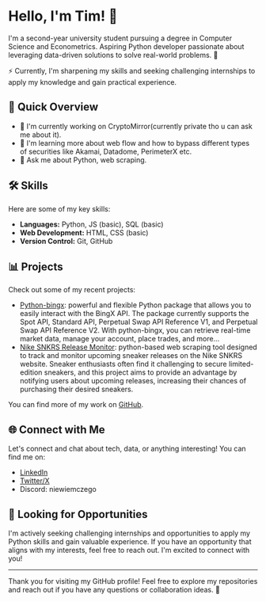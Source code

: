 # Hello, I'm Tim! 👋

I'm a second-year university student pursuing a degree in Computer Science and Econometrics. Aspiring Python developer passionate about leveraging data-driven solutions to solve real-world problems. 🐍

⚡ Currently, I'm sharpening my skills and seeking challenging internships to apply my knowledge and gain practical experience.

## 🚀 Quick Overview

- 🔭 I'm currently working on CryptoMirror(currently private tho u can ask me about it).
- 🌱 I'm learning more about web flow and how to bypass different types of securities like Akamai, Datadome, PerimeterX etc.
- 💬 Ask me about Python, web scraping.

## 🛠️ Skills

Here are some of my key skills:

- **Languages:** Python, JS (basic), SQL (basic)
- **Web Development:** HTML, CSS (basic)
- **Version Control:** Git, GitHub

## 📊 Projects

Check out some of my recent projects:

- [Python-bingx](https://github.com/niewiemczego/python-bingx): powerful and flexible Python package that allows you to easily interact with the BingX API. The package currently supports the Spot API, Standard API, Perpetual Swap API Reference V1, and Perpetual Swap API Reference V2. With python-bingx, you can retrieve real-time market data, manage your account, place trades, and more...
- [Nike SNKRS Release Monitor](https://github.com/niewiemczego/nike-stock-monitor): python-based web scraping tool designed to track and monitor upcoming sneaker releases on the Nike SNKRS website. Sneaker enthusiasts often find it challenging to secure limited-edition sneakers, and this project aims to provide an advantage by notifying users about upcoming releases, increasing their chances of purchasing their desired sneakers.

You can find more of my work on [GitHub](https://github.com/niewiemczego).

## 🌐 Connect with Me

Let's connect and chat about tech, data, or anything interesting! You can find me on:

- [LinkedIn](https://www.linkedin.com/in/tymoteusz-sikora)
- [Twitter/X](https://twitter.com/niewiemczego)
- Discord: niewiemczego

## 🤝 Looking for Opportunities

I'm actively seeking challenging internships and opportunities to apply my Python skills and gain valuable experience. If you have an opportunity that aligns with my interests, feel free to reach out. I'm excited to connect with you!

---

Thank you for visiting my GitHub profile! Feel free to explore my repositories and reach out if you have any questions or collaboration ideas. 🥶
